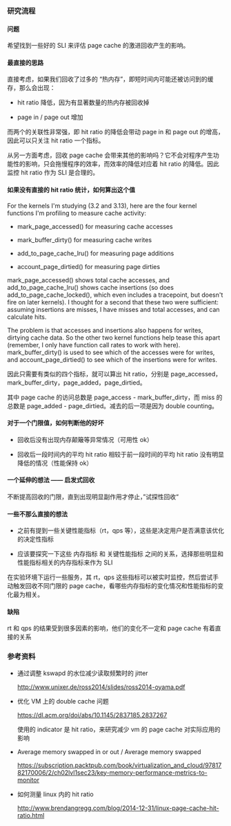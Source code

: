 ### 研究流程

#### 问题

希望找到一些好的 SLI 来评估 page cache 的激进回收产生的影响。

#### 最直接的思路

直接考虑，如果我们回收了过多的 “热内存”，即短时间内可能还被访问到的缓存，那么会出现：

+ hit ratio 降低，因为有显著数量的热内存被回收掉

+ page in / page out 增加

而两个的关联性非常强，即 hit ratio 的降低会带动 page in 和 page out 的增高，因此可以只关注 hit ratio 一个指标。

从另一方面考虑，回收 page cache 会带来其他的影响吗？它不会对程序产生功能性的影响，只会拖慢程序的效率，而效率的降低对应着 hit ratio 的降低。因此监控 hit ratio 作为 SLI 是合理的。

#### 如果没有直接的 hit ratio 统计，如何算出这个值

For the kernels I'm studying (3.2 and 3.13), here are the four kernel functions I'm profiling to measure cache activity:

+ mark_page_accessed() for measuring cache accesses

+ mark_buffer_dirty() for measuring cache writes

+ add_to_page_cache_lru() for measuring page additions

+ account_page_dirtied() for measuring page dirties

mark_page_accessed() shows total cache accesses, and add_to_page_cache_lru() shows cache insertions (so does add_to_page_cache_locked(), which even includes a tracepoint, but doesn't fire on later kernels). I thought for a second that these two were sufficient: assuming insertions are misses, I have misses and total accesses, and can calculate hits.

The problem is that accesses and insertions also happens for writes, dirtying cache data. So the other two kernel functions help tease this apart (remember, I only have function call rates to work with here). mark_buffer_dirty() is used to see which of the accesses were for writes, and account_page_dirtied() to see which of the insertions were for writes.

因此只需要有类似的四个指标，就可以算出 hit ratio，分别是 page_accessed，mark_buffer_dirty，page_added，page_dirtied。

其中 page cache 的访问总数是 page_access - mark_buffer_dirty，而 miss 的总数是 page_added - page_dirtied。减去的后一项是因为 double counting。

#### 对于一个门限值，如何判断他的好坏

+ 回收后没有出现内存颠簸等异常情况（可用性 ok）

+ 回收后一段时间内的平均 hit ratio 相较于前一段时间的平均 hit ratio 没有明显降低的情况（性能保持 ok）

#### 一个延伸的想法 —— 启发式回收

不断提高回收的门限，直到出现明显副作用才停止，”试探性回收“

#### 一些不那么直接的想法

+ 之前有提到一些关键性能指标（rt，qps 等），这些是决定用户是否满意该优化的决定性指标

+ 应该要探究一下这些 内存指标 和 关键性能指标 之间的关系，选择那些明显和性能指标相关的内存指标来作为 SLI

在实验环境下运行一些服务，其 rt，qps 这些指标可以被实时监控，然后尝试手动触发回收不同门限的 page cache，看哪些内存指标的变化情况和性能指标的变化最为相关。

#### 缺陷

rt 和 qps 的结果受到很多因素的影响，他们的变化不一定和 page cache 有着直接的关系

### 参考资料

+ 通过调整 kswapd 的水位减少读取频繁时的 jitter

  http://www.unixer.de/ross2014/slides/ross2014-oyama.pdf

+ 优化 VM 上的 double cache 问题

  https://dl.acm.org/doi/abs/10.1145/2837185.2837267

  使用的 indicator 是 hit ratio，来研究减少 vm 的 page cache 对实际应用的影响

+ Average memory swapped in or out / Average memory swapped

  https://subscription.packtpub.com/book/virtualization_and_cloud/9781782170006/2/ch02lvl1sec23/key-memory-performance-metrics-to-monitor

+ 如何测量 linux 内的 hit ratio

  http://www.brendangregg.com/blog/2014-12-31/linux-page-cache-hit-ratio.html
